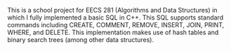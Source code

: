 This is a school project for EECS 281 (Algorithms and Data Structures) in which I fully implemented a basic SQL in C++. This SQL supports standard commands including CREATE, COMMENT, REMOVE, INSERT, JOIN, PRINT, WHERE, and DELETE. This implementation makes use of hash tables and binary search trees (among other data structures).
